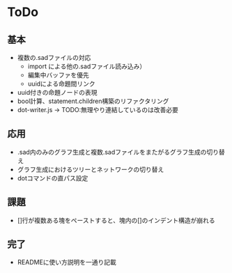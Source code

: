 # ToDo

## 基本

- 複数の.sadファイルの対応
  - import による他の.sadファイル読み込み）
  - 編集中バッファを優先
  - uuidによる命題間リンク
- uuid付きの命題ノードの表現
- bool計算、statement.children構築のリファクタリング
- dot-writer.js → TODO:無理やり連結しているのは改善必要

## 応用

- .sad内のみのグラフ生成と複数.sadファイルをまたがるグラフ生成の切り替え
- グラフ生成におけるツリーとネットワークの切り替え
- dotコマンドの直パス設定

## 課題

- []行が複数ある塊をペーストすると、塊内の[]のインデント構造が崩れる

## 完了

- READMEに使い方説明を一通り記載
